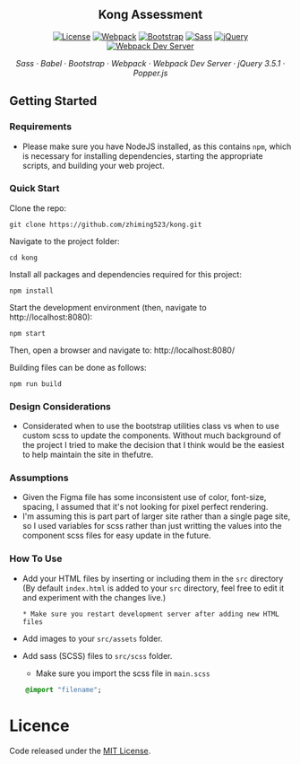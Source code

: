 <h2 align="center">Kong Assessment</h2>

<p align="center">
  <a href="https://github.com/shaminmeerankutty/webpack-sass-bootstrap-boilerplate/blob/master/LICENSE.md">
    <img alt="License" src="https://img.shields.io/github/license/mashape/apistatus.svg"></a>
  <a href="https://webpack.js.org">
    <img alt="Webpack" src="https://img.shields.io/badge/webpack-v4.27.0-0072b8.svg"></a>
  <a href="http://getbootstrap.com/">
    <img alt="Bootstrap" src="https://img.shields.io/badge/Bootstrap-v4.1.3-563d7c.svg"></a>
  <a href="https://sass-lang.com">
    <img alt="Sass" src="https://img.shields.io/badge/node--sass-v4.10.0-df5a9c.svg"></a>
  <a href="https://jquery.com/">
    <img alt="jQuery" src="https://img.shields.io/badge/jquery-v3.3.1-ffa200.svg"></a>
  <a href="">
    <img alt="Webpack Dev Server" src="https://img.shields.io/badge/webpack--dev--server-live--reloading-orange.svg"></a>
</p>

<p align="center">
  <em>
  Sass
  · Babel
  · Bootstrap
  · Webpack
  · Webpack Dev Server
  · jQuery 3.5.1
  · Popper.js 
  </em>
</p>

## Getting Started

### Requirements

- Please make sure you have NodeJS installed, as this contains `npm`, which is necessary
  for installing dependencies, starting the appropriate scripts, and building your web project.

### Quick Start

Clone the repo:

    git clone https://github.com/zhiming523/kong.git

Navigate to the project folder:

    cd kong

Install all packages and dependencies required for this project:

    npm install

Start the development environment (then, navigate to http://localhost:8080):

    npm start

Then, open a browser and navigate to: http://localhost:8080/

Building files can be done as follows:

    npm run build

### Design Considerations

- Considerated when to use the bootstrap utilities class vs when to use custom scss to update the components. Without much background of the project I tried to make the decision that I think would be the easiest to help maintain the site in thefutre.

### Assumptions

- Given the Figma file has some inconsistent use of color, font-size, spacing, I assumed that it's not looking for pixel perfect rendering.
- I'm assuming this is part part of larger site rather than a single page site, so I used variables for scss rather than just writting the values into the component scss files for easy update in the future.

### How To Use

- Add your HTML files by inserting or including them in the `src` directory (By default `index.html` is added to your `src` directory, feel free to edit it and
  experiment with the changes live.)

      * Make sure you restart development server after adding new HTML files

- Add images to your `src/assets` folder.
- Add sass (SCSS) files to `src/scss` folder.
  - Make sure you import the scss file in `main.scss`

```sass
    @import "filename";
```

# Licence

Code released under the [MIT License](LICENSE.md).

